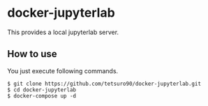 # docker-jupyterlab
This provides a local jupyterlab server.  

## How to use
You just execute following commands.
```
$ git clone https://github.com/tetsuro90/docker-jupyterlab.git
$ cd docker-jupyterlab
$ docker-compose up -d
```
